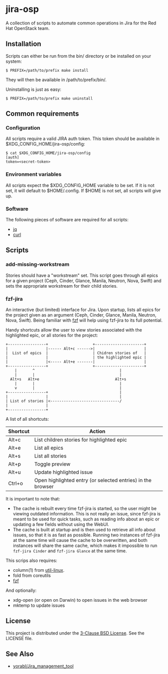# jira-osp

A collection of scripts to automate common operations in Jira for the Red Hat
OpenStack team.

## Installation
Scripts can either be run from the bin/ directory or be installed on your
system:

```console
$ PREFIX=/path/to/prefix make install
```

They will then be available in /path/to/prefix/bin/.

Uninstalling is just as easy:

```console
$ PREFIX=/path/to/prefix make uninstall
```

## Common requirements

### Configuration
All scripts require a valid JIRA auth token. This token should be available in
$XDG_CONFIG_HOME/jira-osp/config:

```console
$ cat $XDG_CONFIG_HOME/jira-osp/config
[auth]
token=<secret-token>
```

### Environment variables
All scripts expect the $XDG_CONFIG_HOME variable to be set. If it is not set,
it will default to $HOME/.config. If $HOME is not set, all scripts will give
up.

### Software
The following pieces of software are required for all scripts:

* [jq](https://stedolan.github.io/jq/)
* [curl](https://curl.se/)

## Scripts
### add-missing-workstream
Stories should have a "workstream" set. This script goes through all epics for
a given project (Ceph, Cinder, Glance, Manila, Neutron, Nova, Swift) and sets
the appropriate workstream for their child stories.

### fzf-jira
An interactive (but limited) interface for Jira. Upon startup, lists all epics
for the project given as an argument (Ceph, Cinder, Glance, Manila, Neutron,
Nova,  Swift).
Being familiar with [fzf](https://github.com/junegunn/fzf) will help using
fzf-jira to its full potential.

Handy shortcuts allow the user to view stories associated with the highlighted
epic, or all stories for the project:

```verbatim
+-----------------+                    +----------------------+
|                 |------ Alt+c ------>|                      |
|  List of epics  |                    | Chidren stories of   |
|                 |                    | the highlighted epic |
|                 |<----- Alt+e -------|                      |
+-----------------+                    +----------------------+
    |       ^                                      |
    |       |                                      |
  Alt+s   Alt+e                                  Alt+s
    |       |                                      |
    v       |                                      |
+-----------------+                                |
|                 |                                |
| List of stories |<-------------------------------/
|                 |
+-----------------+
```

A list of all shortcuts:

| Shortcut | Action                                                      |
| -------- | ----------------------------------------------------------- |
| Alt+c    | List children stories for highlighted epic                  |
| Alt+e    | List all epics                                              |
| Alt+s    | List all stories                                            |
| Alt+p    | Toggle preview                                              |
| Alt+u    | Update highlighted issue                                    |
| Ctrl+o   | Open highlighted entry (or selected entries) in the browser |

It is important to note that:

* The cache is rebuilt every time fzf-jira is started, so the user might be
  viewing outdated information. This is not really an issue, since fzf-jira is
  meant to be used for quick tasks, such as reading info about an epic or
  updating a few fields without using the WebUI.
* The cache is built at startup and is then used to retrieve all info about
  issues, so that it is as fast as possible. Running two instances of fzf-jira
  at the same time will cause the cache to be overwritten, and both instances
  will share the same cache, which makes it impossible to run `fzf-jira Cinder`
  and `fzf-jira Glance` at the same time.

This scrips also requires:

* column(1) from
[util-linux](https://mirrors.edge.kernel.org/pub/linux/utils/util-linux/).
* fold from coreutils
* [fzf](https://github.com/junegunn/fzf)

And optionally:

* xdg-open (or open on Darwin) to open issues in the web browser
* mktemp to update issues

## License
This project is distributed under the [3-Clause BSD
License](https://opensource.org/licenses/BSD-3-Clause). See the LICENSE file.

## See Also
* [yorabl/Jira_management_tool](https://github.com/yorabl/Jira_management_tool)
